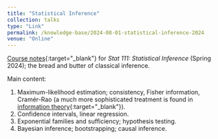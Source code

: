 ```yaml
---
title: "Statistical Inference"
collection: talks
type: "Link"
permalink: /knowledge-base/2024-08-01-statistical-inference-2024
venue: "Online"
---
```


[Course notes](https://nlyu1.github.io/files/Stat111-Notes.pdf){:target="_blank"} for *Stat 111: Statistical Inference* (Spring 2024); the bread and butter of classical inference. 

Main content: 

1. Maximum-likelihood estimation; consistency, Fisher information, Cramér-Rao (a much more sophisticated treatment is found in [information theory](https://nlyu1.github.io/knowledge-base/2024-12-01-classical-info-2024){:target="_blank"}). 
2. Confidence intervals, linear regression. 
3. Exponential families and sufficiency; hypothesis testing. 
4. Bayesian inference; bootstrapping; causal inference. 